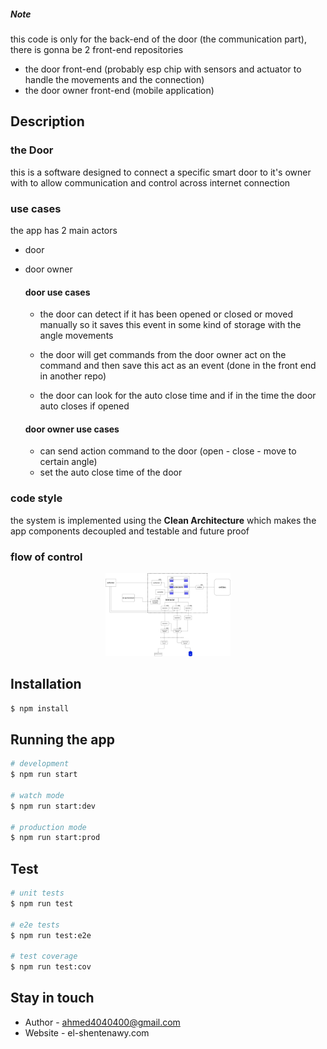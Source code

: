 ##### Note

this code is only for the back-end of the door (the communication part),
there is gonna be 2 front-end repositories

- the door front-end (probably esp chip with sensors and actuator to handle the movements and the connection)
- the door owner front-end (mobile application)

## Description

### the Door

this is a software designed to connect a specific smart door
to it's owner with to allow communication and control across internet connection

### use cases

the app has 2 main actors

- door
- door owner

  #### door use cases

  - the door can detect if it has been opened or closed or moved manually so it saves this event in some kind of storage with the angle movements

  - the door will get commands from the door owner act on the command
    and then save this act as an event (done in the front end in another repo)

  - the door can look for the auto close time and if in the time the door
    auto closes if opened

  #### door owner use cases

  - can send action command to the door (open - close - move to certain angle)
  - set the auto close time of the door

### code style

the system is implemented using the **Clean Architecture**
which makes the app components decoupled and testable and future proof

### flow of control

<p align="center">
  <a href="http://nestjs.com/" target="blank"><img src="https://github.com/ahmed4040400/the-door/blob/master/flow%20of%20controle%20for%20(the-door).png?raw=true" width="200" alt="Nest Logo" /></a>
</p>

## Installation

```bash
$ npm install
```

## Running the app

```bash
# development
$ npm run start

# watch mode
$ npm run start:dev

# production mode
$ npm run start:prod
```

## Test

```bash
# unit tests
$ npm run test

# e2e tests
$ npm run test:e2e

# test coverage
$ npm run test:cov
```

## Stay in touch

- Author - ahmed4040400@gmail.com
- Website - el-shentenawy.com

